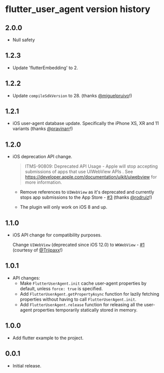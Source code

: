 # flutter_user_agent version history

## 2.0.0

* Null safety

## 1.2.3

* Update 'flutterEmbedding' to 2.

## 1.2.2

* Update `compileSdkVersion` to 28. (thanks [@miguelpruivo](https://github.com/miguelpruivo)!)

## 1.2.1

* iOS user-agent database update. Specifically the iPhone XS, XR and 11 variants (thanks [@pravinarr](https://github.com/pravinarr)!)

## 1.2.0

* iOS deprecation API change.

    > ITMS-90809: Deprecated API Usage - Apple will stop accepting submissions of apps that use UIWebView APIs . See https://developer.apple.com/documentation/uikit/uiwebview for more information.
                           
  - Remove references to `UIWebView` as it's deprecated and currently stops app submissions to the App Store - [#3](https://github.com/j0j00/flutter_user_agent/issues/3) (thanks [@rodruiz](https://github.com/rodruiz)!)
  
  - The plugin will only work on iOS 8 and up.

## 1.1.0

* iOS API change for compatibility purposes.

  Change `UIWebView` (deprecated since iOS 12.0) to `WKWebView` - [#1](https://github.com/j0j00/flutter_user_agent/issues/1) (courtesy of [@Triipaxx](https://github.com/Triipaxx)!)

## 1.0.1

* API changes:
    * Make `FlutterUserAgent.init` cache user-agent properties by default, unless `force: true` is specified.
    * Add `FlutterUserAgent.getPropertyAsync` function for lazily fetching properties without having to call `FlutterUserAgent.init`.
    * Add `FlutterUserAgent.release` function for releasing all the user-agent properties temporarily statically stored in memory.
## 1.0.0

* Add flutter example to the project.

## 0.0.1

* Initial release.

